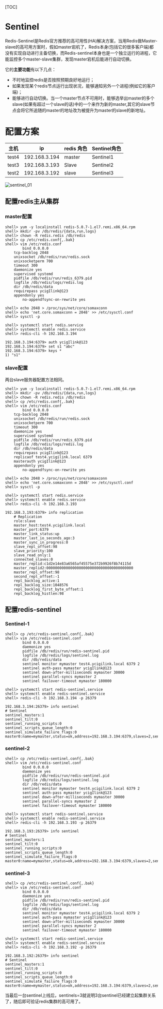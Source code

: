 [TOC]

# Sentinel

Redis-Sentinel是Redis官方推荐的高可用性(HA)解决方案，当用Redis做Master-slave的高可用方案时，假如master宕机了，Redis本身(包括它的很多客户端)都没有实现自动进行主备切换，而Redis-sentinel本身也是一个独立运行的进程，它能监控多个master-slave集群，发现master宕机后能进行自动切换。

它的**主要功能**有以下几点：

* 不时地监控redis是否按照预期良好地运行；
* 如果发现某个redis节点运行出现状况，能够通知另外一个进程(例如它的客户端)；
* 能够进行自动切换。当一个master节点不可用时，能够选举出master的多个slave(如果有超过一个slave的话)中的一个来作为新的master,其它的slave节点会将它所追随的master的地址改为被提升为master的slave的新地址。

# 配置方案

| 主机  | ip            | redis 角色 | Sentinel角色 |
| ----- | ------------- | ---------- | ------------ |
| test4 | 192.168.3.194 | master     | Sentinel1    |
| test3 | 192.168.3.193 | Slave      | Sentinel2    |
| test2 | 192.168.3.192 | slave      | Sentinel3    |

![sentinel_01](/Users/lu/Documents/02_tec-doc/Redis_doc/pic/sentinel_01.png)

## 配置redis主从集群

### master配置

```
shell> yum -y localinstall redis-5.0.7-1.el7.remi.x86_64.rpm
shell> mkdir -pv /db/redis/{data,run,logs}
shell> chown -R redis.redis /db/redis
shell> cp /etc/redis.conf{,.bak}
shell> vim /etc/redis.conf
		bind 0.0.0.0
    tcp-backlog 2048
    unixsocket /db/redis/run/redis.sock
    unixsocketperm 700
    timeout 300
    daemonize yes
    supervised systemd
    pidfile /db/redis/run/redis_6379.pid
    logfile /db/redis/logs/redis.log
    dir /db/redis/data
    requirepass ycigIlink@123
    appendonly yes
		no-appendfsync-on-rewrite yes

shell> echo 2048 > /proc/sys/net/core/somaxconn
shell> echo 'net.core.somaxconn = 2048' >> /etc/sysctl.conf
shell> sysctl -p

shell> systemctl start redis.service
shell> systemctl enable redis.service
shell> redis-cli -h 192.168.3.194

192.168.3.194:6379> auth ycigIlink@123
192.168.3.194:6379> set s1 "abc"
192.168.3.194:6379> keys *
1) "s1"
```

### slave配置

两台slave服务器配置方法相同。

```
shell> yum -y localinstall redis-5.0.7-1.el7.remi.x86_64.rpm
shell> mkdir -pv /db/redis/{data,run,logs}
shell> chown -R redis.redis /db/redis
shell> cp /etc/redis.conf{,.bak}
shell> vim /etc/redis.conf
		bind 0.0.0.0
    tcp-backlog 2048
    unixsocket /db/redis/run/redis.sock
    unixsocketperm 700
    timeout 300
    daemonize yes
    supervised systemd
    pidfile /db/redis/run/redis_6379.pid
    logfile /db/redis/logs/redis.log
    dir /db/redis/data
    requirepass ycigIlink@123
    replicaof test4.ycigilink.local 6379
    masterauth ycigIlink@123
    appendonly yes
		no-appendfsync-on-rewrite yes

shell> echo 2048 > /proc/sys/net/core/somaxconn
shell> echo 'net.core.somaxconn = 2048' >> /etc/sysctl.conf
shell> sysctl -p

shell> systemctl start redis.service
shell> systemctl enable redis.service
shell> redis-cli -h 192.168.3.193

192.168.3.193:6379> info replication
    # Replication
    role:slave
    master_host:test4.ycigilink.local
    master_port:6379
    master_link_status:up
    master_last_io_seconds_ago:3
    master_sync_in_progress:0
    slave_repl_offset:98
    slave_priority:100
    slave_read_only:1
    connected_slaves:0
    master_replid:c1d2e14e83a6565af45575e372b9926f8b74115d
    master_replid2:0000000000000000000000000000000000000000
    master_repl_offset:98
    second_repl_offset:-1
    repl_backlog_active:1
    repl_backlog_size:1048576
    repl_backlog_first_byte_offset:1
    repl_backlog_histlen:98
```

## 配置redis-sentinel

### Sentinel-1

```
shell> cp /etc/redis-sentinel.conf{,.bak}
shell> vim /etc/redis-sentinel.conf
		bind 0.0.0.0
		daemonize yes
		pidfile /db/redis/run/redis-sentinel.pid
		logfile /db/redis/logs/sentinel.log
		dir /db/redis/data
		sentinel monitor mymaster test4.ycigilink.local 6379 2
		sentinel auth-pass mymaster ycigIlink@123
		sentinel down-after-milliseconds mymaster 30000
		sentinel parallel-syncs mymaster 2
		sentinel failover-timeout mymaster 180000

shell> systemctl start redis-sentinel.service
shell> systemctl enable redis-sentinel.service
shell> redis-cli -h 192.168.3.194 -p 26379

192.168.3.194:26379> info sentinel
# Sentinel
sentinel_masters:1
sentinel_tilt:0
sentinel_running_scripts:0
sentinel_scripts_queue_length:0
sentinel_simulate_failure_flags:0
master0:name=mymaster,status=ok,address=192.168.3.194:6379,slaves=2,sentinels=1
```



### sentinel-2

```
shell> cp /etc/redis-sentinel.conf{,.bak}
shell> vim /etc/redis-sentinel.conf
		bind 0.0.0.0
		daemonize yes
		pidfile /db/redis/run/redis-sentinel.pid
		logfile /db/redis/logs/sentinel.log
		dir /db/redis/data
		sentinel monitor mymaster test4.ycigilink.local 6379 2
		sentinel auth-pass mymaster ycigIlink@123
		sentinel down-after-milliseconds mymaster 30000
		sentinel parallel-syncs mymaster 2
		sentinel failover-timeout mymaster 180000

shell> systemctl start redis-sentinel.service
shell> systemctl enable redis-sentinel.service
shell> redis-cli -h 192.168.3.193 -p 26379

192.168.3.193:26379> info sentinel
# Sentinel
sentinel_masters:1
sentinel_tilt:0
sentinel_running_scripts:0
sentinel_scripts_queue_length:0
sentinel_simulate_failure_flags:0
master0:name=mymaster,status=ok,address=192.168.3.194:6379,slaves=2,sentinels=2
```

### sentinel-3

```
shell> cp /etc/redis-sentinel.conf{,.bak}
shell> vim /etc/redis-sentinel.conf
		bind 0.0.0.0
		daemonize yes
		pidfile /db/redis/run/redis-sentinel.pid
		logfile /db/redis/logs/sentinel.log
		dir /db/redis/data
		sentinel monitor mymaster test4.ycigilink.local 6379 2
		sentinel auth-pass mymaster ycigIlink@123
		sentinel down-after-milliseconds mymaster 30000
		sentinel parallel-syncs mymaster 2
		sentinel failover-timeout mymaster 180000

shell> systemctl start redis-sentinel.service
shell> systemctl enable redis-sentinel.service
shell> redis-cli -h 192.168.3.192 -p 26379

192.168.3.192:26379> info sentinel
# Sentinel
sentinel_masters:1
sentinel_tilt:0
sentinel_running_scripts:0
sentinel_scripts_queue_length:0
sentinel_simulate_failure_flags:0
master0:name=mymaster,status=ok,address=192.168.3.194:6379,slaves=2,sentinels=3
```

当最后一台sentinel上线后，sentinels=3就说明3台sentinel已经建立起集群关系了，随后即可验证redis集群的高可用了。